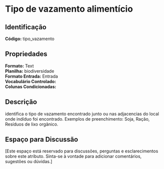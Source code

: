 # Tipo de vazamento alimentício

## Identificação
**Código:** tipo_vazamento

## Propriedades
**Formato:** Text  
**Planilha:** biodiversidade  
**Formato Entrada:** Entrada  
**Vocabulário Controlado:**   
**Colunas Condicionadas:**   

## Descrição
identifica o tipo de vazamento encontrado junto ou nas adjacencias do local onde indíduo foi encontrado. Exemplos de preenchimento: Soja, Ração, Resíduos de lixo orgânico.

## Espaço para Discussão
[Este espaço está reservado para discussões, perguntas e esclarecimentos sobre este atributo. Sinta-se à vontade para adicionar comentários, sugestões ou dúvidas.]
